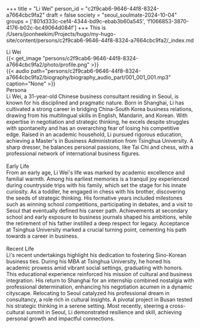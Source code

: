 +++
title = "Li Wei"
person_id = "c2f9cab6-9646-44f8-8324-a7664cbc9fa2"
draft = false
society = "seoul_soulmate-2024-10-04"
groups = ['801d333c-cef4-4344-bd9c-ebab3b60a545', 'f1066853-3870-4176-b02c-bc49064d084f']
+++
This is /Users/joonheekim/Projects/hugo/my-hugo-site/content/persons/c2f9cab6-9646-44f8-8324-a7664cbc9fa2/_index.md

<div class="h1_1_right">Li Wei</div>{{< get_image "persons/c2f9cab6-9646-44f8-8324-a7664cbc9fa2/photo/profile.png" >}}
<br>
{{< audio
    path="persons/c2f9cab6-9646-44f8-8324-a7664cbc9fa2/biography/biography_audio_part/001_001_001.mp3" 
    caption="None"
>}}
<br>
<div class="h2">Persona</div><div class="plain">Li Wei, a 31-year-old Chinese business consultant residing in Seoul, is known for his disciplined and pragmatic nature. Born in Shanghai, Li has cultivated a strong career in bridging China-South Korea business relations, drawing from his multilingual skills in English, Mandarin, and Korean. With expertise in negotiation and strategic thinking, he excels despite struggles with spontaneity and has an overarching fear of losing his competitive edge. Raised in an academic household, Li pursued rigorous education, achieving a Master's in Business Administration from Tsinghua University. A sharp dresser, he balances personal passions, like Tai Chi and chess, with a professional network of international business figures.</div><br>
<div class="h2">Early Life</div><div class="plain">From an early age, Li Wei's life was marked by academic excellence and familial warmth. Among his earliest memories is a tranquil joy experienced during countryside trips with his family, which set the stage for his innate curiosity. As a toddler, he engaged in chess with his brother, discovering the seeds of strategic thinking. His formative years included milestones such as winning school competitions, participating in debates, and a visit to Seoul that eventually defined his career path. Achievements at secondary school and early exposure to business journals shaped his ambitions, while the retirement of his father instilled a deep respect for legacy. Acceptance at Tsinghua University marked a crucial turning point, cementing his path towards a career in business.</div><br>
<div class="h2">Recent Life</div><div class="plain">Li's recent undertakings highlight his dedication to fostering Sino-Korean business ties. During his MBA at Tsinghua University, he honed his academic prowess amid vibrant social settings, graduating with honors. This educational experience reinforced his mission of cultural and business integration. His return to Shanghai for an internship combined nostalgia with professional determination, enhancing his negotiation acumen in a dynamic cityscape. Relocating to Seoul catalyzed his professional dream in consultancy, a role rich in cultural insights. A pivotal project in Busan tested his strategic thinking in a serene setting. Most recently, steering a cross-cultural summit in Seoul, Li demonstrated resilience and skill, achieving personal growth and impactful connections.</div><br>
